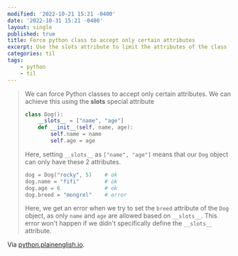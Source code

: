 ```yaml
---
modified: '2022-10-21 15:21 -0400'
date: '2022-10-31 15:21 -0400'
layout: single
published: true
title: Force python class to accept only certain attributes
excerpt: Use the slots attribute to limit the attributes of the class
categories: til
tags:
    - python
    - til
---
```


> We can force Python classes to accept only certain attributes.
> We can achieve this using the **slots** special attribute
>
> ```python
> class Dog():
>     __slots__ = ["name", "age"]
>     def __init__(self, name, age):
>         self.name = name
>         self.age = age
> ```
>
> Here, setting `__slots__` as `["name", "age"]` means that our `Dog` object can only have these 2 attributes.
>
> ```python
> dog = Dog("rocky", 5)    # ok
> dog.name = "fifi"        # ok
> dog.age = 6              # ok
> dog.breed = "mongrel"    # error
> ```
>
> Here, we get an error when we try to set the `breed` attribute of the `Dog` object,
> as only `name` and `age` are allowed based on `__slots__`.
> This error won't happen if we didn't specifically define the `__slots__` attribute.

Via [python.plainenglish.io](https://python.plainenglish.io/4-things-i-only-recently-knew-about-python-18528a5eb59a).
